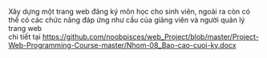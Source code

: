 Xây dựng một trang web đăng ký môn học cho sinh viên, ngoài ra còn có thể có các chức năng đáp ứng như cầu của giảng viên và người quản lý trang web <br>
chi tiết tại https://github.com/noobpisces/web_Project/blob/master/Project-Web-Programming-Course-master/Nhom-08_Bao-cao-cuoi-ky.docx
